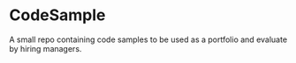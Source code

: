 # CodeSample
A small repo containing code samples to be used as a portfolio and evaluate by hiring managers.
